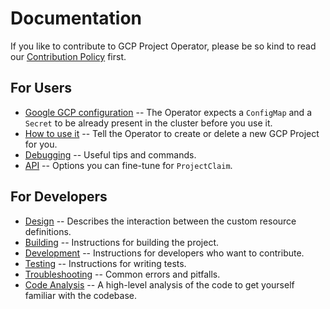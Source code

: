 # Documentation

If you like to contribute to GCP Project Operator, please be so kind to read our [Contribution Policy](./CONTRIBUTING.md) first.

## For Users

* [Google GCP configuration](./gcpconfig.md) -- The Operator expects a `ConfigMap` and a `Secret` to be already present in the cluster before you use it.
* [How to use it](./userstory.md) -- Tell the Operator to create or delete a new GCP Project for you.
* [Debugging](./debug.md) -- Useful tips and commands.
* [API](./api.md) -- Options you can fine-tune for `ProjectClaim`.

## For Developers

* [Design](./design.md) -- Describes the interaction between the custom resource definitions.
* [Building](./building.md) -- Instructions for building the project.
* [Development](./development.md) -- Instructions for developers who want to contribute.
* [Testing](./testing.md) -- Instructions for writing tests.
* [Troubleshooting](./troubleshooting.md) -- Common errors and pitfalls.
* [Code Analysis](./analyze.md) -- A high-level analysis of the code to get yourself familiar with the codebase.
